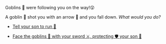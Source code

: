Goblins 👺 were following you on the way!😲
  
A goblin 👺 shot you with an arrow 🏹 and you fall down. *What would you do?*

-   [Tell your son to run 🏃](1-A.md)

-   [Face the goblins 👺 with your sword ⚔️, protecting 🛡 your son 👦](1-B.md)